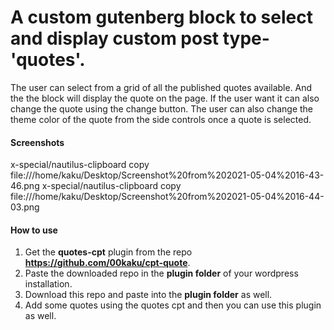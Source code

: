 # A custom gutenberg block to select and display custom post type-'quotes'.

The user can select from a grid of all the published quotes available. And the the block will display the quote on the page.
If the user want it can also change the quote using the change button. The user can also change the theme color of the quote
from the side controls once a quote is selected.

#### Screenshots
x-special/nautilus-clipboard
copy
file:///home/kaku/Desktop/Screenshot%20from%202021-05-04%2016-43-46.png
x-special/nautilus-clipboard
copy
file:///home/kaku/Desktop/Screenshot%20from%202021-05-04%2016-44-03.png

#### How to use
1. Get the **quotes-cpt** plugin from the repo **https://github.com/00kaku/cpt-quote**.
2. Paste the downloaded repo in the **plugin folder** of your wordpress installation.
3. Download this repo and paste into the **plugin folder** as well.
4. Add some quotes using the quotes cpt and then you can use this plugin as well.
